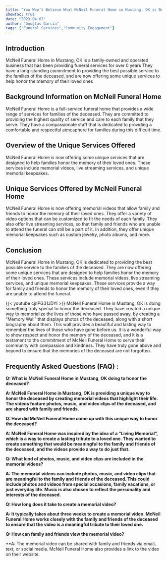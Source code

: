 ```yaml
---
title: "You Won't Believe What McNeil Funeral Home in Mustang, OK is Doing to Honor the Deceased!"
ShowToc: true 
date: "2023-04-07"
author: "Douglas Garcia" 
tags: ["Funeral Services","Community Engagement"]
---
```

## Introduction

McNeil Funeral Home in Mustang, OK is a family-owned and operated business that has been providing funeral services for over 0 years They have a long-standing commitment to providing the best possible service to the families of the deceased, and are now offering some unique services to help honor the memory of their loved ones 

## Background Information on McNeil Funeral Home

McNeil Funeral Home is a full-service funeral home that provides a wide range of services for families of the deceased. They are committed to providing the highest quality of service and care to each family that they serve. They have a compassionate staff that is dedicated to providing a comfortable and respectful atmosphere for families during this difficult time.

## Overview of the Unique Services Offered

McNeil Funeral Home is now offering some unique services that are designed to help families honor the memory of their loved ones. These services include memorial videos, live streaming services, and unique memorial keepsakes. 

## Unique Services Offered by McNeil Funeral Home

McNeil Funeral Home is now offering memorial videos that allow family and friends to honor the memory of their loved ones. They offer a variety of video options that can be customized to fit the needs of each family. They also offer live streaming services, so that family and friends who are unable to attend the funeral can still be a part of it. In addition, they offer unique memorial keepsakes such as custom jewelry, photo albums, and more. 

## Conclusion

McNeil Funeral Home in Mustang, OK is dedicated to providing the best possible service to the families of the deceased. They are now offering some unique services that are designed to help families honor the memory of their loved ones. These services include memorial videos, live streaming services, and unique memorial keepsakes. These services provide a way for family and friends to honor the memory of their loved ones, even if they are unable to attend the funeral.

{{< youtube cjnPG31JDYI >}} 
McNeil Funeral Home in Mustang, OK is doing something truly special to honor the deceased. They have created a unique way to memorialize the lives of those who have passed away, by creating a “Memory Wall” that displays photos of the deceased, along with a short biography about them. This wall provides a beautiful and lasting way to remember the lives of those who have gone before us. It is a wonderful way to show respect and honor the memory of the deceased, and it is a testament to the commitment of McNeil Funeral Home to serve their community with compassion and kindness. They have truly gone above and beyond to ensure that the memories of the deceased are not forgotten.

## Frequently Asked Questions (FAQ) :
**Q: What is McNeil Funeral Home in Mustang, OK doing to honor the deceased?**

**A: McNeil Funeral Home in Mustang, OK is providing a unique way to honor the deceased by creating memorial videos that highlight their life. The videos feature photos, music, and video clips of the deceased, and are shared with family and friends.**

**Q: How did McNeil Funeral Home come up with this unique way to honor the deceased?**

**A: McNeil Funeral Home was inspired by the idea of a “Living Memorial”, which is a way to create a lasting tribute to a loved one. They wanted to create something that would be meaningful to the family and friends of the deceased, and the videos provide a way to do just that.**

**Q: What kind of photos, music, and video clips are included in the memorial videos?**

**A: The memorial videos can include photos, music, and video clips that are meaningful to the family and friends of the deceased. This could include photos and videos from special occasions, family vacations, or just everyday life. Music is also chosen to reflect the personality and interests of the deceased.**

**Q: How long does it take to create a memorial video?**

**A: It typically takes about three weeks to create a memorial video. McNeil Funeral Home works closely with the family and friends of the deceased to ensure that the video is a meaningful tribute to their loved one.**

**Q: How can family and friends view the memorial video?**

**A: The memorial video can be shared with family and friends via email, text, or social media. McNeil Funeral Home also provides a link to the video on their website.



